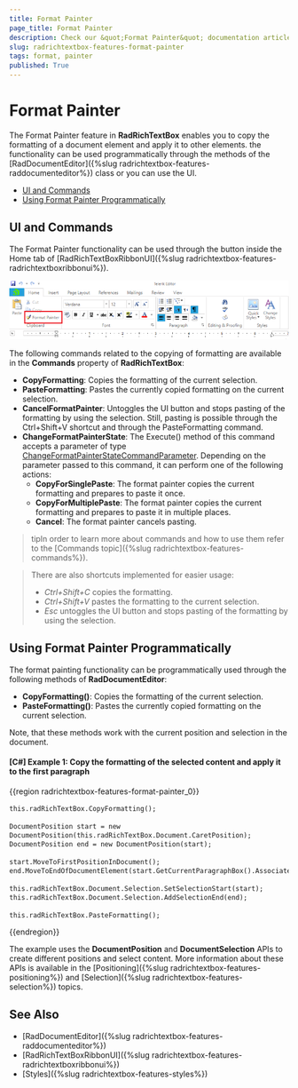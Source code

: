 ```yaml
---
title: Format Painter
page_title: Format Painter
description: Check our &quot;Format Painter&quot; documentation article for the RadRichTextBox {{ site.framework_name }} control.
slug: radrichtextbox-features-format-painter
tags: format, painter
published: True
---
```


# Format Painter

The Format Painter feature in **RadRichTextBox** enables you to copy the formatting of a document element and apply it to other elements. the functionality can be used programmatically through the methods of the [RadDocumentEditor]({%slug radrichtextbox-features-raddocumenteditor%}) class or you can use the UI.
      
* [UI and Commands](#ui-and-commands)
* [Using Format Painter Programmatically](#using-format-painter-programmatically)


## UI and Commands

The Format Painter functionality can be used through the button inside the Home tab of [RadRichTextBoxRibbonUI]({%slug radrichtextbox-features-radrichtextboxribbonui%}).

![Format Painter button in RadRichTextBoxRibbonUI](images/RadRichTextBox_Features_Format_Painter_01.png)


The following commands related to the copying of formatting are available in the **Commands** property of **RadRichTextBox**:

* **CopyFormatting**: Copies the formatting of the current selection.
* **PasteFormatting**: Pastes the currently copied formatting on the current selection.
* **CancelFormatPainter**: Untoggles the UI button and stops pasting of the formatting by using the selection. Still, pasting is possible through the Ctrl+Shift+V shortcut and through the PasteFormatting command.
* **ChangeFormatPainterState**: The Execute() method of this command accepts a parameter of type [ChangeFormatPainterStateCommandParameter](https://docs.telerik.com/devtools/wpf/api/telerik.windows.documents.richtextboxcommands.changeformatpainterstatecommandparameter). Depending on the parameter passed to this command, it can perform one of the following actions:
	* **CopyForSinglePaste**: The format painter copies the current formatting and prepares to paste it once.
	* **CopyForMultiplePaste**: The format painter copies the current formatting and prepares to paste it in multiple places.
	* **Cancel**: The format painter cancels pasting.



>tipIn order to learn more about commands and how to use them refer to the [Commands topic]({%slug radrichtextbox-features-commands%}).
        
>There are also shortcuts implemented for easier usage:
>- *Ctrl+Shift+C* copies the formatting.
>- *Ctrl+Shift+V* pastes the formatting to the current selection.
>- *Esc* untoggles the UI button and stops pasting of the formatting by using the selection.


## Using Format Painter Programmatically


The format painting functionality can be programmatically used through the following methods of __RadDocumentEditor__:
        

* **CopyFormatting()**: Copies the formatting of the current selection.
* **PasteFormatting()**: Pastes the currently copied formatting on the current selection.

Note, that these methods work with the current position and selection in the document.
        
#### [C#] Example 1: Copy the formatting of the selected content and apply it to the first paragraph

{{region radrichtextbox-features-format-painter_0}}

	this.radRichTextBox.CopyFormatting();
	
	DocumentPosition start = new DocumentPosition(this.radRichTextBox.Document.CaretPosition);
	DocumentPosition end = new DocumentPosition(start);
	
	start.MoveToFirstPositionInDocument();
	end.MoveToEndOfDocumentElement(start.GetCurrentParagraphBox().AssociatedParagraph);
	
	this.radRichTextBox.Document.Selection.SetSelectionStart(start);
	this.radRichTextBox.Document.Selection.AddSelectionEnd(end);
	
	this.radRichTextBox.PasteFormatting();
{{endregion}}

The example uses the **DocumentPosition** and **DocumentSelection** APIs to create different positions and select content. More information about these APIs is available in the [Positioning]({%slug radrichtextbox-features-positioning%}) and [Selection]({%slug radrichtextbox-features-selection%}) topics. 

## See Also

 * [RadDocumentEditor]({%slug radrichtextbox-features-raddocumenteditor%})
 * [RadRichTextBoxRibbonUI]({%slug radrichtextbox-features-radrichtextboxribbonui%})
 * [Styles]({%slug radrichtextbox-features-styles%})

